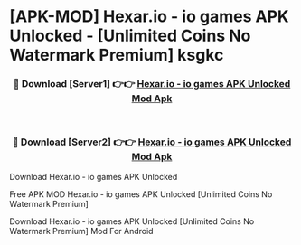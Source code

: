 # [APK-MOD] Hexar.io - io games APK Unlocked - [Unlimited Coins No Watermark Premium] ksgkc



<div align="center">
<h3>🔴 Download [Server1] 👉👉 <a href="https://momento.my/?title=Hexar.io_-_io_games_APK_Unlocked">Hexar.io - io games APK Unlocked Mod Apk</a></h3><br>

<h3>🔴 Download [Server2] 👉👉 <a href="https://momento.my/?title=Hexar.io_-_io_games_APK_Unlocked">Hexar.io - io games APK Unlocked Mod Apk</a></h3>
</div>



Download Hexar.io - io games APK Unlocked 

Free APK MOD Hexar.io - io games APK Unlocked [Unlimited Coins No Watermark Premium]

Download Hexar.io - io games APK Unlocked [Unlimited Coins No Watermark Premium] Mod For Android
